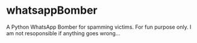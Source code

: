 # whatsappBomber
A Python WhatsApp Bomber for spamming victims. For fun purpose only. I am not resoponsible if anything goes wrong...
